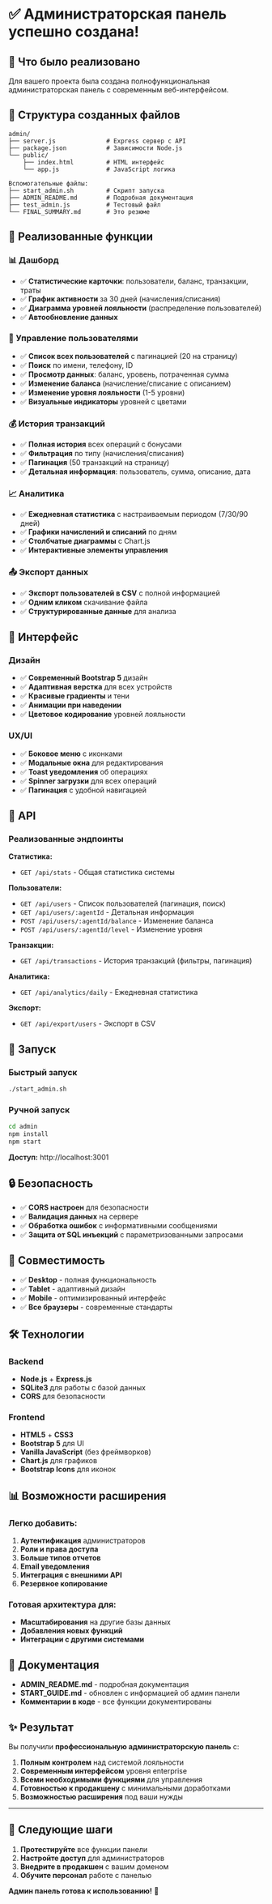 # ✅ Администраторская панель успешно создана!

## 🎉 Что было реализовано

Для вашего проекта была создана полнофункциональная администраторская панель с современным веб-интерфейсом.

## 📁 Структура созданных файлов

```
admin/
├── server.js              # Express сервер с API
├── package.json           # Зависимости Node.js
└── public/
    ├── index.html         # HTML интерфейс
    └── app.js             # JavaScript логика

Вспомогательные файлы:
├── start_admin.sh         # Скрипт запуска
├── ADMIN_README.md        # Подробная документация
├── test_admin.js          # Тестовый файл
└── FINAL_SUMMARY.md       # Это резюме
```

## 🔧 Реализованные функции

### 📊 Дашборд
- ✅ **Статистические карточки**: пользователи, баланс, транзакции, траты
- ✅ **График активности** за 30 дней (начисления/списания)
- ✅ **Диаграмма уровней лояльности** (распределение пользователей)
- ✅ **Автообновление данных**

### 👥 Управление пользователями
- ✅ **Список всех пользователей** с пагинацией (20 на страницу)
- ✅ **Поиск** по имени, телефону, ID
- ✅ **Просмотр данных**: баланс, уровень, потраченная сумма
- ✅ **Изменение баланса** (начисление/списание с описанием)
- ✅ **Изменение уровня лояльности** (1-5 уровни)
- ✅ **Визуальные индикаторы** уровней с цветами

### 💰 История транзакций
- ✅ **Полная история** всех операций с бонусами
- ✅ **Фильтрация** по типу (начисления/списания)
- ✅ **Пагинация** (50 транзакций на страницу)
- ✅ **Детальная информация**: пользователь, сумма, описание, дата

### 📈 Аналитика
- ✅ **Ежедневная статистика** с настраиваемым периодом (7/30/90 дней)
- ✅ **Графики начислений и списаний** по дням
- ✅ **Столбчатые диаграммы** с Chart.js
- ✅ **Интерактивные элементы управления**

### 📤 Экспорт данных
- ✅ **Экспорт пользователей в CSV** с полной информацией
- ✅ **Одним кликом** скачивание файла
- ✅ **Структурированные данные** для анализа

## 🎨 Интерфейс

### Дизайн
- ✅ **Современный Bootstrap 5** дизайн
- ✅ **Адаптивная верстка** для всех устройств
- ✅ **Красивые градиенты** и тени
- ✅ **Анимации при наведении**
- ✅ **Цветовое кодирование** уровней лояльности

### UX/UI
- ✅ **Боковое меню** с иконками
- ✅ **Модальные окна** для редактирования
- ✅ **Toast уведомления** об операциях
- ✅ **Spinner загрузки** для всех операций
- ✅ **Пагинация** с удобной навигацией

## 🔌 API

### Реализованные эндпоинты

**Статистика:**
- `GET /api/stats` - Общая статистика системы

**Пользователи:**
- `GET /api/users` - Список пользователей (пагинация, поиск)
- `GET /api/users/:agentId` - Детальная информация
- `POST /api/users/:agentId/balance` - Изменение баланса
- `POST /api/users/:agentId/level` - Изменение уровня

**Транзакции:**
- `GET /api/transactions` - История транзакций (фильтры, пагинация)

**Аналитика:**
- `GET /api/analytics/daily` - Ежедневная статистика

**Экспорт:**
- `GET /api/export/users` - Экспорт в CSV

## 🚀 Запуск

### Быстрый запуск
```bash
./start_admin.sh
```

### Ручной запуск
```bash
cd admin
npm install
npm start
```

**Доступ:** http://localhost:3001

## 🔒 Безопасность

- ✅ **CORS настроен** для безопасности
- ✅ **Валидация данных** на сервере
- ✅ **Обработка ошибок** с информативными сообщениями
- ✅ **Защита от SQL инъекций** с параметризованными запросами

## 📱 Совместимость

- ✅ **Desktop** - полная функциональность
- ✅ **Tablet** - адаптивный дизайн
- ✅ **Mobile** - оптимизированный интерфейс
- ✅ **Все браузеры** - современные стандарты

## 🛠️ Технологии

### Backend
- **Node.js** + **Express.js**
- **SQLite3** для работы с базой данных
- **CORS** для безопасности

### Frontend
- **HTML5** + **CSS3**
- **Bootstrap 5** для UI
- **Vanilla JavaScript** (без фреймворков)
- **Chart.js** для графиков
- **Bootstrap Icons** для иконок

## 📊 Возможности расширения

### Легко добавить:
1. **Аутентификация** администраторов
2. **Роли и права доступа**
3. **Больше типов отчетов**
4. **Email уведомления**
5. **Интеграция с внешними API**
6. **Резервное копирование**

### Готовая архитектура для:
- **Масштабирования** на другие базы данных
- **Добавления новых функций**
- **Интеграции с другими системами**

## 📝 Документация

- **ADMIN_README.md** - подробная документация
- **START_GUIDE.md** - обновлен с информацией об админ панели
- **Комментарии в коде** - все функции документированы

## ✨ Результат

Вы получили **профессиональную администраторскую панель** с:

1. **Полным контролем** над системой лояльности
2. **Современным интерфейсом** уровня enterprise
3. **Всеми необходимыми функциями** для управления
4. **Готовностью к продакшену** с минимальными доработками
5. **Возможностью расширения** под ваши нужды

---

## 🎯 Следующие шаги

1. **Протестируйте** все функции панели
2. **Настройте доступ** для администраторов
3. **Внедрите в продакшен** с вашим доменом
4. **Обучите персонал** работе с панелью

**Админ панель готова к использованию!** 🚀

